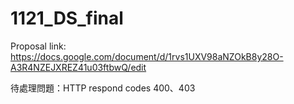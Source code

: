 # 1121_DS_final
Proposal link: https://docs.google.com/document/d/1rvs1UXV98aNZOkB8y28O-A3R4NZEJXREZ41u03ftbwQ/edit

待處理問題：HTTP respond codes 400、403
